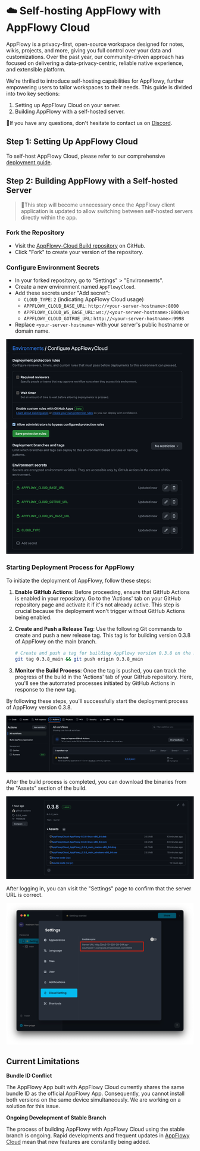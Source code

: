 # ☁️ Self-hosting AppFlowy with AppFlowy Cloud

AppFlowy is a privacy-first, open-source workspace designed for notes, wikis, projects, and more, giving you full control over your data and customizations. Over the past year, our community-driven approach has focused on delivering a data-privacy-centric, reliable native experience, and extensible platform.

We're thrilled to introduce self-hosting capabilities for AppFlowy, further empowering users to tailor workspaces to their needs. This guide is divided into two key sections:

1. Setting up AppFlowy Cloud on your server.
2. Building AppFlowy with a self-hosted server.

🙏If you have any questions, don't hesitate to contact us on [Discord](https://discord.gg/7kmZgcvA).

## Step 1: Setting Up AppFlowy Cloud

To self-host AppFlowy Cloud, please refer to our comprehensive [deployment guide](https://github.com/AppFlowy-IO/AppFlowy-Cloud/blob/main/doc/deployment.md).

## Step 2: Building AppFlowy with a Self-hosted Server

> 💪This step will become unnecessary once the AppFlowy client application is updated to allow switching between self-hosted servers directly within the app.

### Fork the Repository

- Visit the [AppFlowy-Cloud Build repository](https://github.com/AppFlowy-IO/AppFlowy-with-AppFlowy-Cloud-Build) on GitHub.
- Click "Fork" to create your version of the repository.

### Configure Environment Secrets

- In your forked repository, go to "Settings" > "Environments".
- Create a new environment named `AppFlowyCloud`.
- Add these secrets under "Add secret":
    - `CLOUD_TYPE`: `2` (indicating AppFlowy Cloud usage)
    - `APPFLOWY_CLOUD_BASE_URL`: `http://<your-server-hostname>:8000`
    - `APPFLOWY_CLOUD_WS_BASE_URL`: `ws://<your-server-hostname>:8000/ws`
    - `APPFLOWY_CLOUD_GOTRUE_URL`: `http://<your-server-hostname>:9998`
- Replace `<your-server-hostname>` with your server's public hostname or domain name.

![img.png](../assets/appflowy_cloud_self_host_env.png)

### Starting Deployment Process for AppFlowy

To initiate the deployment of AppFlowy, follow these steps:

1. **Enable GitHub Actions**: Before proceeding, ensure that GitHub Actions is enabled in your repository. Go to the 'Actions' tab on your GitHub repository page and activate it if it's not already active. This step is crucial because the deployment won't trigger without GitHub Actions being enabled.

2. **Create and Push a Release Tag**: Use the following Git commands to create and push a new release tag. This tag is for building version 0.3.8 of AppFlowy on the main branch.

    ```bash
    # Create and push a tag for building AppFlowy version 0.3.8 on the main branch
    git tag 0.3.8_main && git push origin 0.3.8_main
    ```

3. **Monitor the Build Process**: Once the tag is pushed, you can track the progress of the build in the 'Actions' tab of your GitHub repository. Here, you'll see the automated processes initiated by GitHub Actions in response to the new tag.

By following these steps, you'll successfully start the deployment process of AppFlowy version 0.3.8.

![appflowy_cloud_build_action.png](../assets/appflowy_cloud_build_action.png)

After the build process is completed, you can download the binaries from the "Assets" section of the build.

![build_artifact.png](../assets/build_artifact.png)

After logging in, you can visit the "Settings" page to confirm that the server URL is correct.

![server_url.png](../assets/setting_server_url.png)


## Current Limitations

**Bundle ID Conflict**

The AppFlowy App built with AppFlowy Cloud currently shares the same bundle ID as the official AppFlowy App. Consequently,
you cannot install both versions on the same device simultaneously. We are working on a solution for this issue.

**Ongoing Development of Stable Branch**

The process of building AppFlowy with AppFlowy Cloud using the stable branch is ongoing. Rapid developments and frequent 
updates in [AppFlowy Cloud](https://github.com/AppFlowy-IO/AppFlowy-Cloud) mean that new features are constantly being added. 